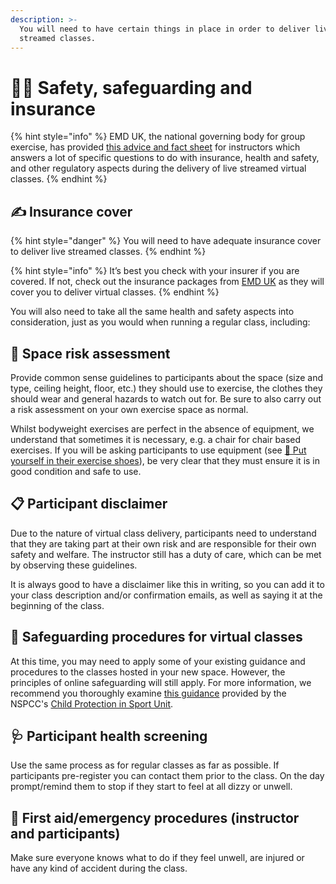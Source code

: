 ```yaml
---
description: >-
  You will need to have certain things in place in order to deliver live
  streamed classes.
---
```


# 👷‍♀️ Safety, safeguarding and insurance

{% hint style="info" %}
EMD UK, the national governing body for group exercise, has provided [this advice and fact sheet](https://emduk.org/wp-content/uploads/2020/04/Coronavirus-FAQs-for-instructors-03042020.pdf) for instructors which answers a lot of specific questions to do with insurance, health and safety, and other regulatory aspects during the delivery of live streamed virtual classes.
{% endhint %}

## ✍️ Insurance cover

{% hint style="danger" %}
You will need to have adequate insurance cover to deliver live streamed classes.
{% endhint %}

{% hint style="info" %}
It’s best you check with your insurer if you are covered. If not, check out the insurance packages from [EMD UK](https://emduk.org/) as they will cover you to deliver virtual classes.
{% endhint %}

You will also need to take all the same health and safety aspects into consideration, just as you would when running a regular class, including:

## 🦺 Space risk assessment

Provide common sense guidelines to participants about the space \(size and type, ceiling height, floor, etc.\) they should use to exercise, the clothes they should wear and general hazards to watch out for. Be sure to also carry out a risk assessment on your own exercise space as normal.

Whilst bodyweight exercises are perfect in the absence of equipment, we understand that sometimes it is necessary, e.g. a chair for chair based exercises. If you will be asking participants to use equipment \(see [👟 Put yourself in their exercise shoes](put-yourself-in-their-exercise-shoes.md#equipment)\), be very clear that they must ensure it is in good condition and safe to use.

## 📋 Participant disclaimer

Due to the nature of virtual class delivery, participants need to understand that they are taking part at their own risk and are responsible for their own safety and welfare. The instructor still has a duty of care, which can be met by observing these guidelines.

It is always good to have a disclaimer like this in writing, so you can add it to your class description and/or confirmation emails, as well as saying it at the beginning of the class.

## 👧 Safeguarding procedures for virtual classes

At this time, you may need to apply some of your existing guidance and procedures to the classes hosted in your new space. However, the principles of online safeguarding will still apply. For more information, we recommend you thoroughly examine [this guidance](https://thecpsu.org.uk/resource-library/best-practice/remote-teaching-and-coaching/) provided by the NSPCC's [Child Protection in Sport Unit](https://thecpsu.org.uk/).

## 🩺 Participant health screening

Use the same process as for regular classes as far as possible. If participants pre-register you can contact them prior to the class. On the day prompt/remind them to stop if they start to feel at all dizzy or unwell.

## 🏥 First aid/emergency procedures \(instructor and participants\)

Make sure everyone knows what to do if they feel unwell, are injured or have any kind of accident during the class.

